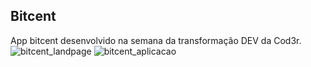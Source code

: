 ## Bitcent

App bitcent desenvolvido na semana da transformação DEV da Cod3r.
![bitcent_landpage](https://github.com/icaro-freitas/bitcent-Next-js/assets/77081076/cb46578a-5118-44bc-86d2-68ab5604c335)
![bitcent_aplicacao](https://github.com/icaro-freitas/bitcent-Next-js/assets/77081076/74044d29-7df9-48d8-97b1-085276f66465)
